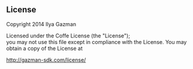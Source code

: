 License
-------
Copyright 2014 Ilya Gazman

Licensed under the Coffe License (the "License");<br>
you may not use this file except in compliance with the License.
You may obtain a copy of the License at

   http://gazman-sdk.com/license/
